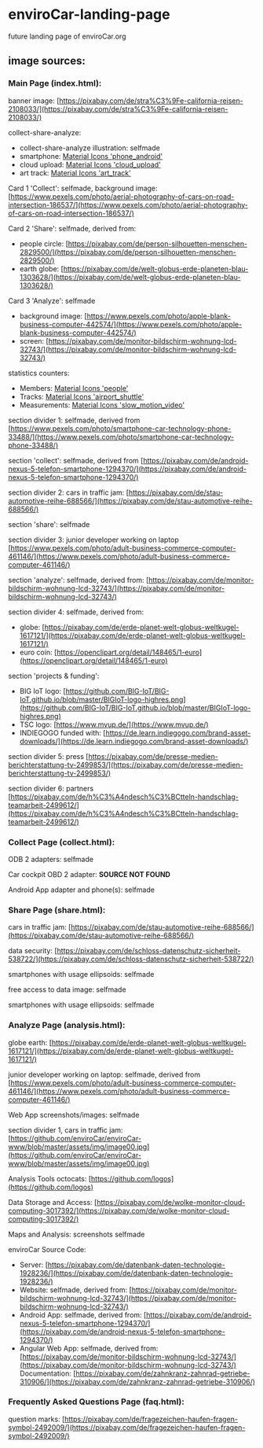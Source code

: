 # enviroCar-landing-page
future landing page of enviroCar.org

## image sources:

### Main Page (index.html):

banner image: 
[https://pixabay.com/de/stra%C3%9Fe-california-reisen-2108033/](https://pixabay.com/de/stra%C3%9Fe-california-reisen-2108033/)

collect-share-analyze:
* collect-share-analyze illustration: selfmade
* smartphone: [Material Icons 'phone_android'](https://material.io/tools/icons/?search=phone_android&style=baseline)
* cloud upload: [Material Icons 'cloud_upload'](https://material.io/tools/icons/?search=cloud_upload&style=baseline)
* art track: [Material Icons 'art_track'](https://material.io/tools/icons/?search=art_track&style=baseline)

Card 1 'Collect': selfmade, background image: [https://www.pexels.com/photo/aerial-photography-of-cars-on-road-intersection-186537/](https://www.pexels.com/photo/aerial-photography-of-cars-on-road-intersection-186537/)

Card 2 'Share': selfmade, derived from:
* people circle: [https://pixabay.com/de/person-silhouetten-menschen-2829500/](https://pixabay.com/de/person-silhouetten-menschen-2829500/)
* earth globe: [https://pixabay.com/de/welt-globus-erde-planeten-blau-1303628/](https://pixabay.com/de/welt-globus-erde-planeten-blau-1303628/)

Card 3 'Analyze': selfmade
* background image: [https://www.pexels.com/photo/apple-blank-business-computer-442574/](https://www.pexels.com/photo/apple-blank-business-computer-442574/)
* screen: [https://pixabay.com/de/monitor-bildschirm-wohnung-lcd-32743/](https://pixabay.com/de/monitor-bildschirm-wohnung-lcd-32743/)

statistics counters:
* Members: [Material Icons 'people'](https://material.io/tools/icons/?search=people&style=baseline)
* Tracks: [Material Icons 'airport_shuttle'](https://material.io/tools/icons/?search=airport_shuttle&style=baseline)
* Measurements: [Material Icons 'slow_motion_video'](https://material.io/tools/icons/?search=slow_motion_video&style=baseline)

section divider 1: selfmade, derived from [https://www.pexels.com/photo/smartphone-car-technology-phone-33488/](https://www.pexels.com/photo/smartphone-car-technology-phone-33488/)

section 'collect': selfmade, derived from [https://pixabay.com/de/android-nexus-5-telefon-smartphone-1294370/](https://pixabay.com/de/android-nexus-5-telefon-smartphone-1294370/)

section divider 2: cars in traffic jam: [https://pixabay.com/de/stau-automotive-reihe-688566/](https://pixabay.com/de/stau-automotive-reihe-688566/)

section 'share': selfmade

section divider 3: junior developer working on laptop [https://www.pexels.com/photo/adult-business-commerce-computer-461146/](https://www.pexels.com/photo/adult-business-commerce-computer-461146/)

section 'analyze': selfmade, derived from: [https://pixabay.com/de/monitor-bildschirm-wohnung-lcd-32743/](https://pixabay.com/de/monitor-bildschirm-wohnung-lcd-32743/)

section divider 4: selfmade, derived from:
* globe: [https://pixabay.com/de/erde-planet-welt-globus-weltkugel-1617121/](https://pixabay.com/de/erde-planet-welt-globus-weltkugel-1617121/)
* euro coin: [https://openclipart.org/detail/148465/1-euro](https://openclipart.org/detail/148465/1-euro)

section 'projects & funding': 
* BIG IoT logo: [https://github.com/BIG-IoT/BIG-IoT.github.io/blob/master/BIGIoT-logo-highres.png](https://github.com/BIG-IoT/BIG-IoT.github.io/blob/master/BIGIoT-logo-highres.png)
* TSC logo: [https://www.mvup.de/](https://www.mvup.de/)
* INDIEGOGO funded with: [https://de.learn.indiegogo.com/brand-asset-downloads/](https://de.learn.indiegogo.com/brand-asset-downloads/)

section divider 5: press [https://pixabay.com/de/presse-medien-berichterstattung-tv-2499853/](https://pixabay.com/de/presse-medien-berichterstattung-tv-2499853/)

section divider 6: partners [https://pixabay.com/de/h%C3%A4ndesch%C3%BCtteln-handschlag-teamarbeit-2499612/](https://pixabay.com/de/h%C3%A4ndesch%C3%BCtteln-handschlag-teamarbeit-2499612/)

### Collect Page (collect.html):

ODB 2 adapters: selfmade

Car cockpit OBD 2 adapter: **SOURCE NOT FOUND**

Android App adapter and phone(s): selfmade

### Share Page (share.html):

cars in traffic jam: [https://pixabay.com/de/stau-automotive-reihe-688566/](https://pixabay.com/de/stau-automotive-reihe-688566/)

data security: [https://pixabay.com/de/schloss-datenschutz-sicherheit-538722/](https://pixabay.com/de/schloss-datenschutz-sicherheit-538722/)

smartphones with usage ellipsoids: selfmade

free access to data image: selfmade

smartphones with usage ellipsoids: selfmade

### Analyze Page (analysis.html):

globe earth: [https://pixabay.com/de/erde-planet-welt-globus-weltkugel-1617121/](https://pixabay.com/de/erde-planet-welt-globus-weltkugel-1617121/)

junior developer working on laptop: selfmade, derived from [https://www.pexels.com/photo/adult-business-commerce-computer-461146/](https://www.pexels.com/photo/adult-business-commerce-computer-461146/)

Web App screenshots/images: selfmade

section divider 1, cars in traffic jam: [https://github.com/enviroCar/enviroCar-www/blob/master/assets/img/image00.jpg](https://github.com/enviroCar/enviroCar-www/blob/master/assets/img/image00.jpg)

Analysis Tools octocats: [https://github.com/logos](https://github.com/logos)

Data Storage and Access: [https://pixabay.com/de/wolke-monitor-cloud-computing-3017392/](https://pixabay.com/de/wolke-monitor-cloud-computing-3017392/)

Maps and Analysis: screenshots selfmade

enviroCar Source Code:
* Server: [https://pixabay.com/de/datenbank-daten-technologie-1928236/](https://pixabay.com/de/datenbank-daten-technologie-1928236/)
* Website: selfmade, derived from: [https://pixabay.com/de/monitor-bildschirm-wohnung-lcd-32743/](https://pixabay.com/de/monitor-bildschirm-wohnung-lcd-32743/)
* Android App: selfmade, derived from: [https://pixabay.com/de/android-nexus-5-telefon-smartphone-1294370/](https://pixabay.com/de/android-nexus-5-telefon-smartphone-1294370/)
* Angular Web App: selfmade, derived from: [https://pixabay.com/de/monitor-bildschirm-wohnung-lcd-32743/](https://pixabay.com/de/monitor-bildschirm-wohnung-lcd-32743/)
Documentation: [https://pixabay.com/de/zahnkranz-zahnrad-getriebe-310906/](https://pixabay.com/de/zahnkranz-zahnrad-getriebe-310906/)

### Frequently Asked Questions Page (faq.html):

question marks: [https://pixabay.com/de/fragezeichen-haufen-fragen-symbol-2492009/](https://pixabay.com/de/fragezeichen-haufen-fragen-symbol-2492009/)